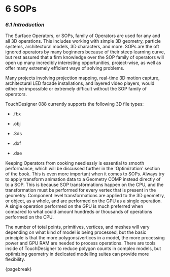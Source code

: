 # 6 SOPs
### *6.1 Introduction*

The Surface Operators, or SOPs, family of Operators are used for any and all 3D operations. This includes working with simple 3D geometry, particle systems, architectural models, 3D characters, and more. SOPs are the oft ignored operators by many beginners because of their steep learning curve, but rest assured that a firm knowledge over the SOP family of operators will open up many incredibly interesting opportunities, project-wise, as well as offer many extremely efficient ways of solving problems.

Many projects involving projection mapping, real-time 3D motion capture, architectural LED facade installations, and layered video players, would either be impossible or extremely difficult without the SOP family of operators.

TouchDesigner 088 currently supports the following 3D file types:

* .fbx

* .obj

* .3ds

* .dxf

* .dae


Keeping Operators from cooking needlessly is essential to smooth performance, which will be discussed further in the 'Optimization' section of the book. This is even more important when it comes to SOPs. Always try to apply transform animation data to a Geometry COMP instead directly of to a SOP. This is because SOP transformations happen on the CPU, and the transformation must be performed for every vertex that is present in the geometry. Component level transformations are applied to the 3D geometry, or object, as a whole, and are performed on the GPU as a single operation. A single operation performed on the GPU is much preferred when compared to what could amount hundreds or thousands of operations performed on the CPU. 

The number of total points, primitives, vertices, and meshes will vary depending on what kind of model is being processed, but the basic principle is that the more polygons/vertices in a model, the more processing power and GPU RAM are needed to process operations. There are tools inside of TouchDesigner to reduce polygon counts in complex models, but optimizing geometry in dedicated modelling suites can provide more flexibility.

{pagebreak}